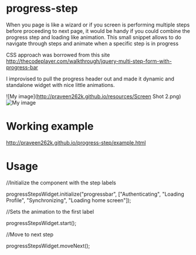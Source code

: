progress-step
=============

When you page is like a wizard or if you screen is performing multiple steps before proceeding to next page, it would be handy if you could combine the progress step and loading like animation. This small snippet allows to do navigate through steps and animate when a specific step is in progress

CSS approach was borrowed from this site http://thecodeplayer.com/walkthrough/jquery-multi-step-form-with-progress-bar

I improvised to pull the progress header out and made it dynamic and standalone widget with nice little animations.

![My image](http://praveen262k.github.io/resources/Screen Shot 2.png)
![My image](http://praveen262k.github.io/resources/Screen%20Shot.png)

Working example
=============
http://praveen262k.github.io/progress-step/example.html

Usage
=============

//Initialize the component with the step labels

progressStepsWidget.initialize("progressbar",
                ["Authenticating", "Loading Profile", "Synchronizing", "Loading home screen"]);

//Sets the animation to the first label

progressStepsWidget.start();

//Move to next step

progressStepsWidget.moveNext();

